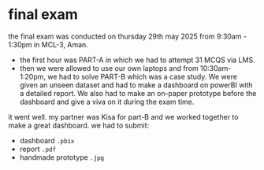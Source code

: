 # final exam
the final exam was conducted on thursday 29th may 2025 from 9:30am - 1:30pm in MCL-3, Aman. 
- the first hour was PART-A in which we had to attempt 31 MCQS via LMS. 
- then we were allowed to use our own laptops and from 10:30am-1:20pm, we had to solve PART-B which was a case study. We were given an unseen dataset and had to make a dashboard on powerBI with a detailed report. We also had to make an on-paper prototype before the dashboard and give a viva on it during the exam time.

it went well. my partner was Kisa for part-B and we worked together to make a great dashboard. we had to submit:
- dashboard `.pbix`
- report `.pdf`
- handmade prototype `.jpg`